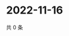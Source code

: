 # 2022-11-16

共 0 条

<!-- BEGIN WEIBO -->
<!-- 最后更新时间 Wed Nov 16 2022 09:20:50 GMT+0800 (China Standard Time) -->

<!-- END WEIBO -->
